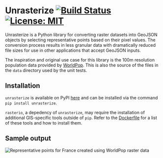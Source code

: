# Unrasterize [![Build Status](https://travis-ci.org/tetraptych/unrasterize.svg?branch=master)](https://travis-ci.org/tetraptych/unrasterize) [![License: MIT](https://img.shields.io/badge/License-MIT-yellow.svg)](https://opensource.org/licenses/MIT)

Unrasterize is a Python library for converting raster datasets into GeoJSON objects by selecting representative points based on their pixel values. The conversion process results in less granular data with dramatically reduced file sizes for use in other applications that accept GeoJSON inputs.

The inspiration and original use case for this library is the 100m resolution population data provided by [WorldPop](http://www.worldpop.org.uk/). This is also the source of the files in the `data` directory used by the unit tests.

## Installation

`unrasterize` is available on PyPI [here](https://pypi.python.org/pypi/unrasterize/0.0.1) and can be installed via the command `pip install unrasterize`.

`rasterio`, a depedency of `unrasterize`, may require the installation of additional GIS-specific tools outside of `pip`. Refer to the [Dockerfile](Dockerfile) for a list of these tools and how to install them.

## Sample output

![Representative points for France created using WorldPop raster data](https://farm5.staticflickr.com/4708/39370187915_693f694b79_z_d.jpg "Representative points for France created using WorldPop raster data")
